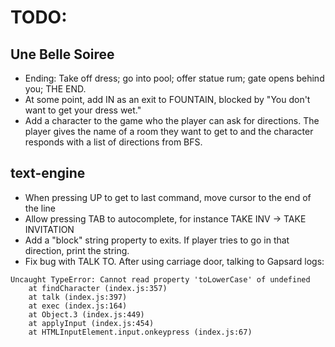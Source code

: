 # TODO:

## Une Belle Soiree
* Ending: Take off dress; go into pool; offer statue rum; gate opens behind you; THE END.
* At some point, add IN as an exit to FOUNTAIN, blocked by "You don't want to get your dress wet."
* Add a character to the game who the player can ask for directions. The player gives the name of a room they want to get to and the character responds with a list of directions from BFS.

## text-engine
* When pressing UP to get to last command, move cursor to the end of the line
* Allow pressing TAB to autocomplete, for instance TAKE INV -> TAKE INVITATION
* Add a "block" string property to exits. If player tries to go in that direction, print the string.
* Fix bug with TALK TO. After using carriage door, talking to Gapsard logs:
```
Uncaught TypeError: Cannot read property 'toLowerCase' of undefined
    at findCharacter (index.js:357)
    at talk (index.js:397)
    at exec (index.js:164)
    at Object.3 (index.js:449)
    at applyInput (index.js:454)
    at HTMLInputElement.input.onkeypress (index.js:67)
```
